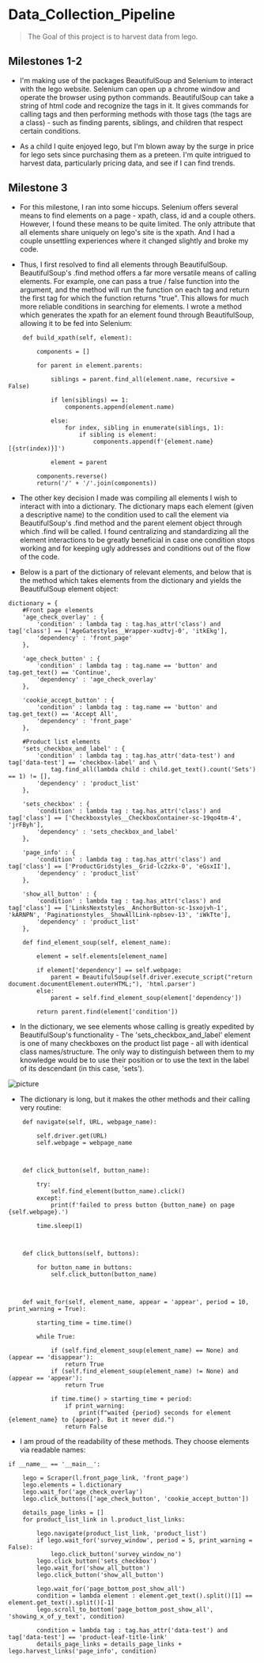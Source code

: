 # Data_Collection_Pipeline

> The Goal of this project is to harvest data from lego.

## Milestones 1-2

- I'm making use of the packages BeautifulSoup and Selenium to interact with the lego website. Selenium can open up a chrome window and operate the browser using python commands. BeautifulSoup can take a string of html code and recognize the tags in it. It gives commands for calling tags and then performing methods with those tags (the tags are a class) - such as finding parents, siblings, and children that respect certain conditions.

- As a child I quite enjoyed lego, but I'm blown away by the surge in price for lego sets since purchasing them as a preteen. I'm quite intrigued to harvest data, particularly pricing data, and see if I can find trends.

## Milestone 3

- For this milestone, I ran into some hiccups. Selenium offers several means to find elements on a page - xpath, class, id and a couple others. However, I found these means to be quite limited. The only attribute that all elements share uniquely on lego's site is the xpath. And I had a couple unsettling experiences where it changed slightly and broke my code.

- Thus, I first resolved to find all elements through BeautifulSoup. BeautifulSoup's .find method offers a far more versatile means of calling elements. For example, one can pass a true / false function into the argument, and the method will run the function on each tag and return the first tag for which the function returns "true". This allows for much more reliable conditions in searching for elements. I wrote a method which generates the xpath for an element found through BeautifulSoup, allowing it to be fed into Selenium:

```
    def build_xpath(self, element):
    
        components = []
        
        for parent in element.parents:
            
            siblings = parent.find_all(element.name, recursive = False)
            
            if len(siblings) == 1:
                components.append(element.name)
                
            else:
                for index, sibling in enumerate(siblings, 1):
                    if sibling is element:
                        components.append(f'{element.name}[{str(index)}]')
                        
            element = parent
        
        components.reverse()
        return('/' + '/'.join(components))
```

- The other key decision I made was compiling all elements I wish to interact with into a dictionary. The dictionary maps each element (given a descriptive name) to the condition used to call the element via BeautifulSoup's .find method and the parent element object through which .find will be called. I found centralizing and standardizing all the element interactions to be greatly beneficial in case one condition stops working and for keeping ugly addresses and conditions out of the flow of the code.

- Below is a part of the dictionary of relevant elements, and below that is the method which takes elements from the dictionary and yields the BeautifulSoup element object:

```
dictionary = {
    #Front page elements
    'age_check_overlay' : {
        'condition' : lambda tag : tag.has_attr('class') and tag['class'] == ['AgeGatestyles__Wrapper-xudtvj-0', 'itkEkg'],
        'dependency' : 'front_page'
    },
    
    'age_check_button' : {
        'condition' : lambda tag : tag.name == 'button' and tag.get_text() == 'Continue',
        'dependency' : 'age_check_overlay'
    },
    
    'cookie_accept_button' : {
        'condition' : lambda tag : tag.name == 'button' and tag.get_text() == 'Accept All',
        'dependency' : 'front_page'
    },
    
    #Product list elements
    'sets_checkbox_and_label' : {
        'condition' : lambda tag : tag.has_attr('data-test') and tag['data-test'] == 'checkbox-label' and \
            tag.find_all(lambda child : child.get_text().count('Sets') == 1) != [],
        'dependency' : 'product_list'
    },
    
    'sets_checkbox' : {
        'condition' : lambda tag : tag.has_attr('class') and tag['class'] == ['Checkboxstyles__CheckboxContainer-sc-19qo4tm-4', 'jrFByh'],
        'dependency' : 'sets_checkbox_and_label'
    },
    
    'page_info' : {
        'condition' : lambda tag : tag.has_attr('class') and tag['class'] == ['ProductGridstyles__Grid-lc2zkx-0', 'eGsxII'],
        'dependency' : 'product_list'
    },
    
    'show_all_button' : {
        'condition' : lambda tag : tag.has_attr('class') and tag['class'] == ['LinksNextstyles__AnchorButton-sc-1sxojvh-1', 'kARNPN', 'Paginationstyles__ShowAllLink-npbsev-13', 'iWkTte'],
        'dependency' : 'product_list'
    },
```

```
    def find_element_soup(self, element_name):
        
        element = self.elements[element_name]
        
        if element['dependency'] == self.webpage:
            parent = BeautifulSoup(self.driver.execute_script("return document.documentElement.outerHTML;"), 'html.parser')
        else:
            parent = self.find_element_soup(element['dependency'])
        
        return parent.find(element['condition'])
```

- In the dictionary, we see elements whose calling is greatly expedited by BeautifulSoup's functionality - The 'sets_checkbox_and_label' element is one of many checkboxes on the product list page - all with identical class names/structure. The only way to distinguish between them to my knowledge would be to use their position or to use the text in the label of its descendant (in this case, 'sets').

![picture](pictures/element_demo.png)

- The dictionary is long, but it makes the other methods and their calling very routine:

```
    def navigate(self, URL, webpage_name):
        
        self.driver.get(URL)
        self.webpage = webpage_name
    
    
    
    def click_button(self, button_name):
        
        try:
            self.find_element(button_name).click()
        except:
            print(f'failed to press button {button_name} on page {self.webpage}.')
            
        time.sleep(1)
    
    
    
    def click_buttons(self, buttons):
        
        for button_name in buttons:
            self.click_button(button_name)
    
    
    
    def wait_for(self, element_name, appear = 'appear', period = 10, print_warning = True):
        
        starting_time = time.time()
        
        while True:
            
            if (self.find_element_soup(element_name) == None) and (appear == 'disappear'):
                return True
            if (self.find_element_soup(element_name) != None) and (appear == 'appear'):
                return True
            
            if time.time() > starting_time + period:
                if print_warning:
                    print(f"waited {period} seconds for element {element_name} to {appear}. But it never did.")
                return False
```

- I am proud of the readability of these methods. They choose elements via readable names:

```
if __name__ == '__main__':
    
    lego = Scraper(l.front_page_link, 'front_page')
    lego.elements = l.dictionary
    lego.wait_for('age_check_overlay')
    lego.click_buttons(['age_check_button', 'cookie_accept_button'])
    
    details_page_links = []
    for product_list_link in l.product_list_links:
        
        lego.navigate(product_list_link, 'product_list')
        if lego.wait_for('survey_window', period = 5, print_warning = False):
            lego.click_button('survey_window_no')
        lego.click_button('sets_checkbox')
        lego.wait_for('show_all_button')
        lego.click_button('show_all_button')
        
        lego.wait_for('page_bottom_post_show_all')
        condition = lambda element : element.get_text().split()[1] == element.get_text().split()[-1]
        lego.scroll_to_bottom('page_bottom_post_show_all', 'showing_x_of_y_text', condition)
        
        condition = lambda tag : tag.has_attr('data-test') and tag['data-test'] == 'product-leaf-title-link'
        details_page_links = details_page_links + lego.harvest_links('page_info', condition)
```

